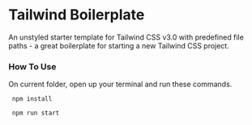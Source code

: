 # Tailwind Boilerplate

An unstyled starter template for Tailwind CSS v3.0 with predefined file paths - a great boilerplate for starting a new
Tailwind CSS project.

### How To Use

On current folder, open up your terminal and run these commands.

```
 npm install
```

```
 npm run start
```
